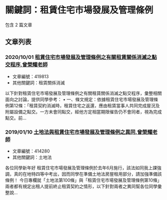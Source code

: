 # 關鍵詞：租賃住宅市場發展及管理條例

包含 2 篇文章

## 文章列表

### 2020/10/01 [租賃住宅市場發展及管理條例之有關租賃關係消滅之點交程序,曾榮耀老師](../../articles/419813_%E7%A7%9F%E8%B3%83%E4%BD%8F%E5%AE%85%E5%B8%82%E5%A0%B4%E7%99%BC%E5%B1%95%E5%8F%8A%E7%AE%A1%E7%90%86%E6%A2%9D%E4%BE%8B%E4%B9%8B%E6%9C%89%E9%97%9C%E7%A7%9F%E8%B3%83%E9%97%9C%E4%BF%82%E6%B6%88%E6%BB%85%E4%B9%8B%E9%BB%9E%E4%BA%A4%E7%A8%8B%E5%BA%8F%2C%E6%9B%BE%E6%A6%AE%E8%80%80%E8%80%81%E5%B8%AB.md)
- 文章編號：419813
- 其他關鍵詞：租賃關係消滅

以下針對租賃住宅市場發展及管理條例之有關租賃關係消滅之點交程序，彙整相關面向之討論，提供同學參考： • 一、條文規定：依據租賃住宅市場發展及管理條例第12條：「租賃契約消滅時，租賃住宅之返還，應由租賃當事人共同完成屋況及附屬設備之點交。一方未會同點交，經他方定相當期限催告仍不會同者，視為完成點交。前...

### 2019/01/10 [土地法與租賃住宅市場發展及管理條例之異同,曾榮耀老師](../../articles/414280_%E5%9C%9F%E5%9C%B0%E6%B3%95%E8%88%87%E7%A7%9F%E8%B3%83%E4%BD%8F%E5%AE%85%E5%B8%82%E5%A0%B4%E7%99%BC%E5%B1%95%E5%8F%8A%E7%AE%A1%E7%90%86%E6%A2%9D%E4%BE%8B%E4%B9%8B%E7%95%B0%E5%90%8C%2C%E6%9B%BE%E6%A6%AE%E8%80%80%E8%80%81%E5%B8%AB.md)
- 文章編號：414280
- 其他關鍵詞：土地法

各位同學新年好 租賃住宅市場發展及管理條例於去年6月施行，該法如同我上課強調，真的在地特四等中考出，因而同學在準備土地法房屋租用部分，請加強準備該條例！ 今日專欄就「土地法第100條」與「租賃住宅市場發展及管理條例第10條」兩者都有規定出租人提前終止租賃契約之情形，以下針對兩者之異同幫各位同學彙整說...
